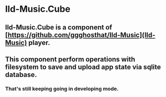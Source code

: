 # Ild-Music.Cube
## Ild-Music.Cube is a component of [https://github.com/ggghosthat/Ild-Music](Ild-Music) player.
## This component perform operations with filesystem to save and upload app state via sqlite database.
### That's still keeping going in developing mode.
